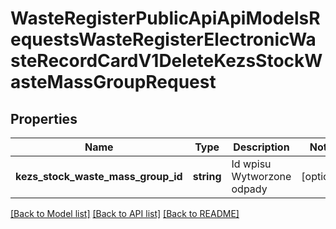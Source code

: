 # WasteRegisterPublicApiApiModelsRequestsWasteRegisterElectronicWasteRecordCardV1DeleteKezsStockWasteMassGroupRequest

## Properties
Name | Type | Description | Notes
------------ | ------------- | ------------- | -------------
**kezs_stock_waste_mass_group_id** | **string** | Id wpisu Wytworzone odpady | [optional] 

[[Back to Model list]](../README.md#documentation-for-models) [[Back to API list]](../README.md#documentation-for-api-endpoints) [[Back to README]](../README.md)


